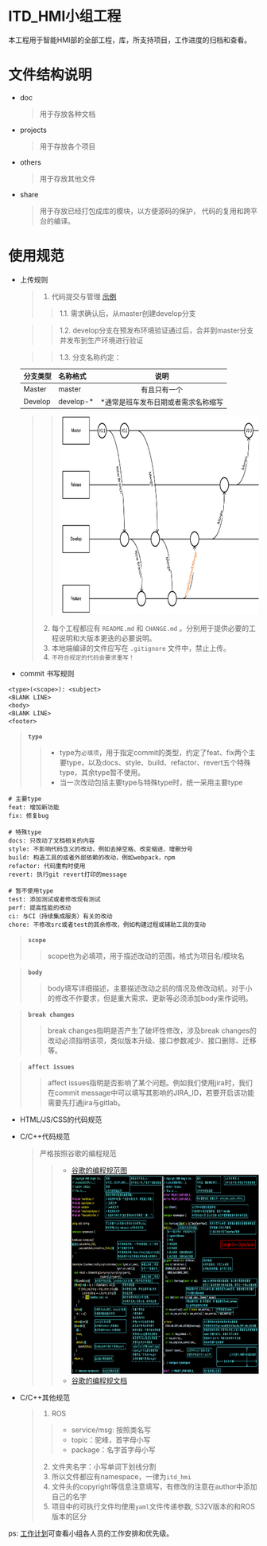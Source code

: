 # ITD_HMI小组工程

本工程用于智能HMI部的全部工程，库，所支持项目，工作进度的归档和查看。

# 文件结构说明

* doc
	> 用于存放各种文档

* projects
	> 用于存放各个项目

* others
	> 用于存放其他文件

* share
	> 用于存放已经打包成库的模块，以方便源码的保护， 代码的复用和跨平台的编译。

# 使用规范

* 上传规则
	> 1. 代码提交与管理 [示例](http://10.10.51.40:3000/feng.ding/itd_hmi_group/blob/master/doc/code_management.jpg)
  >> 1.1. 需求确认后，从master创建develop分支

  >> 1.2. develop分支在预发布环境验证通过后，合并到master分支并发布到生产环境进行验证

  >> 1.3. 分支名称约定：

  | 分支类型 | 名称格式             | 说明  |
  | ------- | ------------------- | :----: |
  | Master  | master              | 有且只有一个 |
  | Develop | develop-*           | *通常是班车发布日期或者需求名称缩写 |
  >> <img src="doc/code_management.png" height="400pix" /></br>
	> 2. 每个工程都应有 `README.md` 和 `CHANGE.md` 。分别用于提供必要的工程说明和大版本更迭的必要说明。
	> 3. 本地端编译的文件应写在 `.gitignore` 文件中，禁止上传。
	> 4. `不符合规定的代码会要求重写！ `

* commit 书写规则

```
<type>(<scope>): <subject>
<BLANK LINE>
<body>
<BLANK LINE>
<footer>
```

> **`type`** 
>> * type为`必填项`，用于指定commit的类型，约定了feat、fix两个主要type，以及docs、style、build、refactor、revert五个特殊type，其余type暂不使用。
>> * 当一次改动包括主要type与特殊type时，统一采用主要type
>> 
``` shell
# 主要type
feat: 增加新功能
fix: 修复bug

# 特殊type
docs: 只改动了文档相关的内容
style: 不影响代码含义的改动，例如去掉空格、改变缩进、增删分号
build: 构造工具的或者外部依赖的改动，例如webpack，npm
refactor: 代码重构时使用
revert: 执行git revert打印的message

# 暂不使用type
test: 添加测试或者修改现有测试
perf: 提高性能的改动
ci: 与CI（持续集成服务）有关的改动
chore: 不修改src或者test的其余修改，例如构建过程或辅助工具的变动
```

> **`scope`** 
>> scope也为必填项，用于描述改动的范围，格式为项目名/模块名

> **`body`** 
>> body填写详细描述，主要描述改动之前的情况及修改动机，对于小的修改不作要求，但是重大需求、更新等必须添加body来作说明。

> **`break changes`** 
>> break changes指明是否产生了破坏性修改，涉及break changes的改动必须指明该项，类似版本升级、接口参数减少、接口删除、迁移等。

> **`affect issues`** 
>> affect issues指明是否影响了某个问题。例如我们使用jira时，我们在commit message中可以填写其影响的JIRA_ID，若要开启该功能需要先打通jira与gitlab。

* HTML/JS/CSS的代码规范

* C/C++代码规范
	> 严格按照谷歌的编程规范
	>> * [谷歌的编程规范图](http://10.10.51.40:3000/feng.ding/itd_hmi_group/blob/master/doc/google_coding_standard.jpg)
	>> <img src="doc/google_coding_standard.jpg" height="400pix" /></br>
	>> * [谷歌的编程规文档](http://10.10.51.40:3000/feng.ding/itd_hmi_group/blob/master/doc/google_coding_standard.pdf)
	
* C/C++其他规范 
	> 1. ROS
	>> * service/msg: 按照类名写
	>> * topic：驼峰，首字母小写
	>> * package：名字首字母小写 
	> 2. 文件夹名字：小写单词下划线分割
	> 3. 所以文件都应有namespace，一律为`itd_hmi`
	> 4. 文件头的copyright等信息注意填写，有修改的注意在author中添加自己的名字
	> 5. 项目中的可执行文件均使用`yaml`文件传递参数, S32V版本的和ROS版本的区分

ps: [工作计划](http://10.10.51.40:3000/feng.ding/itd_hmi_group/blob/master/doc/work_list.ods)可查看小组各人员的工作安排和优先级。
